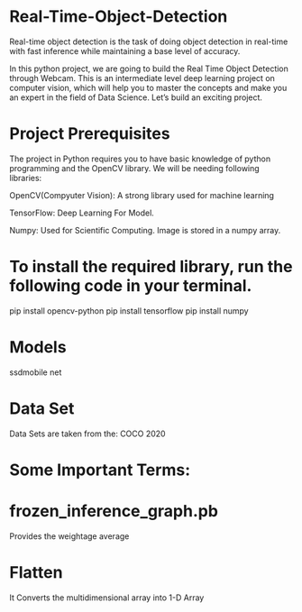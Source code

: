 # Real-Time-Object-Detection
Real-time object detection is the task of doing object detection in real-time with fast inference while maintaining a base level of accuracy.

In this python project, we are going to build the Real Time Object Detection through Webcam. This is an intermediate level deep learning project on computer vision, which will help you to master the concepts and make you an expert in the field of Data Science. Let’s build an exciting project.

# Project Prerequisites
The project in Python requires you to have basic knowledge of python programming and the OpenCV library. We will be needing following libraries:

OpenCV(Compyuter Vision): A strong library used for machine learning

TensorFlow: Deep Learning For Model.

Numpy: Used for Scientific Computing. Image is stored in a numpy array.
# To install the required library, run the following code in your terminal.
pip install opencv-python
pip install tensorflow
pip install numpy
# Models
ssdmobile net
# Data Set
Data Sets are taken from the: 
COCO 2020
# Some Important Terms: 
# frozen_inference_graph.pb
Provides the weightage average
# Flatten
It Converts the multidimensional array into 1-D Array

